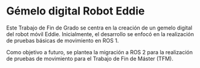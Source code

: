 # Gémelo digital Robot Eddie

Este Trabajo de Fin de Grado se centra en la creación de un gemelo digital del robot móvil Eddie. Inicialmente, el desarrollo se enfocó en la realización de pruebas básicas de movimiento en ROS 1. 

Como objetivo a futuro, se plantea la migración a ROS 2 para la realización de pruebas de movimiento para el Trabajo de Fin de Máster (TFM).



